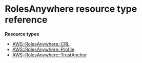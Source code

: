 # RolesAnywhere resource type reference<a name="AWS_RolesAnywhere"></a>

**Resource types**

- [AWS::RolesAnywhere::CRL](aws-resource-rolesanywhere-crl.md)
- [AWS::RolesAnywhere::Profile](aws-resource-rolesanywhere-profile.md)
- [AWS::RolesAnywhere::TrustAnchor](aws-resource-rolesanywhere-trustanchor.md)
